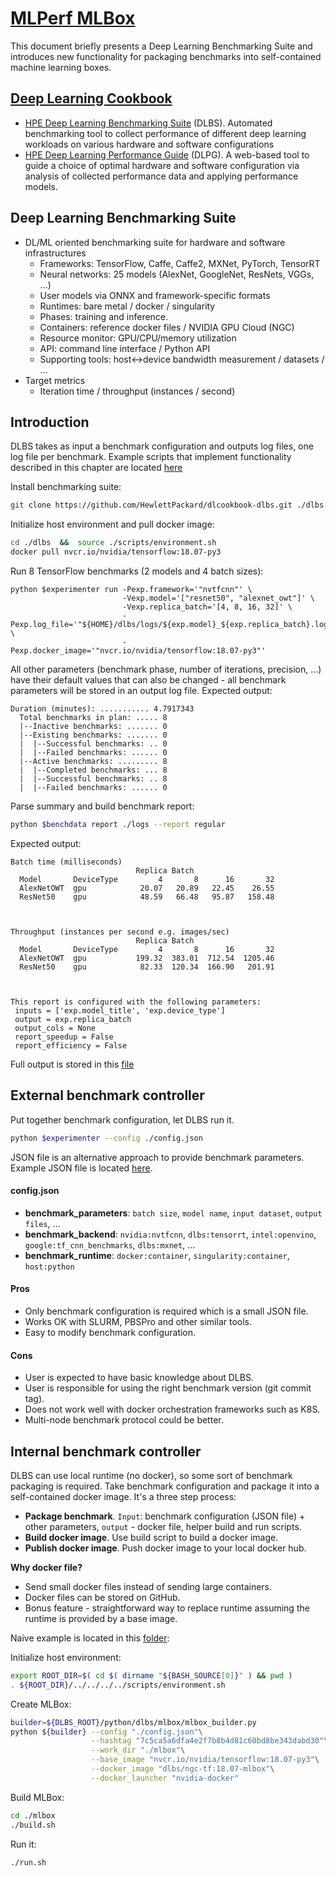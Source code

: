 # [MLPerf MLBox](https://github.com/mlperf/mlbox)
This document briefly presents a Deep Learning Benchmarking Suite and introduces new functionality for packaging benchmarks into self-contained machine learning boxes. 


## [Deep Learning Cookbook](https://developer.hpe.com/platform/hpe-deep-learning-cookbook/home)
- [HPE Deep Learning Benchmarking Suite](https://github.com/HewlettPackard/dlcookbook-dlbs) (DLBS). Automated benchmarking tool to collect performance of different deep learning workloads on various hardware and software configurations
- [HPE Deep Learning Performance Guide](http://dlpg.labs.hpe.com) (DLPG). A web-based tool to guide a choice of optimal hardware and software configuration via analysis of collected performance data and applying performance models.


## Deep Learning Benchmarking Suite
- DL/ML oriented benchmarking suite for hardware and software infrastructures
    - Frameworks: TensorFlow, Caffe, Caffe2, MXNet, PyTorch, TensorRT
    - Neural networks: 25 models (AlexNet, GoogleNet, ResNets, VGGs, ...)
    - User models via ONNX and framework-specific formats
    - Runtimes: bare metal / docker / singularity
    - Phases: training and inference.
    - Containers: reference docker files / NVIDIA GPU Cloud (NGC)
    - Resource monitor: GPU/CPU/memory utilization
    - API: command line interface / Python API
    - Supporting tools: host<->device bandwidth measurement / datasets / ...
- Target metrics
    - Iteration time / throughput (instances / second)


## Introduction
DLBS takes as input a benchmark configuration and outputs log files, one log file per benchmark. Example scripts that implement functionality described in this chapter are located [here](./01_introduction)

Install benchmarking suite:
```bash
git clone https://github.com/HewlettPackard/dlcookbook-dlbs.git ./dlbs
```

Initialize host environment and pull docker image:
```bash
cd ./dlbs  &&  source ./scripts/environment.sh
docker pull nvcr.io/nvidia/tensorflow:18.07-py3
```

Run 8 TensorFlow benchmarks (2 models and 4 batch sizes):
```
python $experimenter run -Pexp.framework='"nvtfcnn"' \
                         -Vexp.model='["resnet50", "alexnet_owt"]' \
                         -Vexp.replica_batch='[4, 8, 16, 32]' \
                         -Pexp.log_file='"${HOME}/dlbs/logs/${exp.model}_${exp.replica_batch}.log"' \
                         -Pexp.docker_image='"nvcr.io/nvidia/tensorflow:18.07-py3"'
```
All other parameters (benchmark phase, number of iterations, precision, ...) have their default values that can also be changed - all benchmark parameters will be stored in an output log file. Expected output:
```
Duration (minutes): ........... 4.7917343
  Total benchmarks in plan: ..... 8
  |--Inactive benchmarks: ....... 0
  |--Existing benchmarks: ....... 0
  |  |--Successful benchmarks: .. 0
  |  |--Failed benchmarks: ...... 0
  |--Active benchmarks: ......... 8
  |  |--Completed benchmarks: ... 8
  |  |--Successful benchmarks: .. 8
  |  |--Failed benchmarks: ...... 0

```

Parse summary and build benchmark report:
```bash
python $benchdata report ./logs --report regular
```
Expected output:
```
Batch time (milliseconds)
                            Replica Batch
  Model       DeviceType         4       8      16       32  
  AlexNetOWT  gpu            20.07   20.89   22.45    26.55  
  ResNet50    gpu            48.59   66.48   95.87   158.48  



Throughput (instances per second e.g. images/sec)
                            Replica Batch
  Model       DeviceType         4       8      16       32  
  AlexNetOWT  gpu           199.32  383.01  712.54  1205.46  
  ResNet50    gpu            82.33  120.34  166.90   201.91  



This report is configured with the following parameters:
 inputs = ['exp.model_title', 'exp.device_type']
 output = exp.replica_batch
 output_cols = None
 report_speedup = False
 report_efficiency = False

```
Full output is stored in this [file](./01_introduction/run.log)

## External benchmark controller
Put together benchmark configuration, let DLBS run it.
```bash
python $experimenter --config ./config.json
```  
JSON file is an alternative approach to provide benchmark parameters. Example JSON file is located [here](./02_json_configuration/config.json).
#### config.json
  - __benchmark_parameters__: `batch size`, `model name`, `input dataset`, `output files`, ...
  - __benchmark_backend__: `nvidia:nvtfcnn`, `dlbs:tensorrt`, `intel:openvino`, `google:tf_cnn_benchmarks`, `dlbs:mxnet`, ...
  - __benchmark_runtime__: `docker:container`, `singularity:container`, `host:python`

#### Pros
- Only benchmark configuration is required which is a small JSON file.
- Works OK with SLURM, PBSPro and other similar tools.
- Easy to modify benchmark configuration.

#### Cons
- User is expected to have basic knowledge about DLBS.
- User is responsible for using the right benchmark version (git commit tag).
- Does not work well with docker orchestration frameworks such as K8S.
- Multi-node benchmark protocol could be better. 

## Internal benchmark controller
DLBS can use local runtime (no docker), so some sort of benchmark packaging is required. Take benchmark configuration and package it into a self-contained docker image. It's a three step process:
- __Package benchmark__. `Input`: benchmark configuration (JSON file) + other parameters, `output` - docker file, helper build and run scripts.
- __Build docker image__. Use build script to build a docker image.
- __Publish docker image__. Push docker image to your local docker hub.

__Why docker file?__
- Send small docker files instead of sending large containers.
- Docker files can be stored on GitHub.
- Bonus feature - straightforward way to replace runtime assuming the runtime is provided by a base image. 

Naive example is located in this [folder](./03_mlbox):

Initialize host environment:
```bash
export ROOT_DIR=$( cd $( dirname "${BASH_SOURCE[0]}" ) && pwd )
. ${ROOT_DIR}/../../../../scripts/environment.sh
```

Create MLBox:
```bash
builder=${DLBS_ROOT}/python/dlbs/mlbox/mlbox_builder.py
python ${builder} --config "./config.json"\
                  --hashtag "7c5ca5a6dfa4e2f7b8b4d81c60bd8be343dabd30"\
                  --work_dir "./mlbox"\
                  --base_image "nvcr.io/nvidia/tensorflow:18.07-py3"\
                  --docker_image "dlbs/ngc-tf:18.07-mlbox"\
                  --docker_launcher "nvidia-docker"
```

Build MLBox:
```bash
cd ./mlbox
./build.sh
```
Run it:
```bash
./run.sh
```
